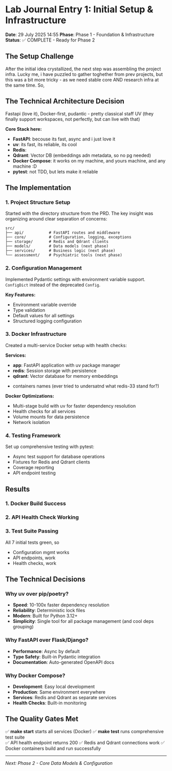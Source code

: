 # Lab Journal Entry 1: Initial Setup & Infrastructure
**Date**: 29 July 2025 14:55
**Phase**: Phase 1 - Foundation & Infrastructure
**Status**: ✅ COMPLETE - Ready for Phase 2

## The Setup Challenge

After the initial idea crystallized, the next step was assembling the project infra.
Lucky me, i have puzzled to gather toghether from prev projects, but this was a bit more tricky - as we need stable core AND research infra at the same time. So,

## The Technical Architecture Decision

Fastapi (love it), Docker-first, pudantic - pretty classical staff
UV (they finally support workspaces, not perfectly, but can live with that)

**Core Stack here:**
- **FastAPI**: becouse its fast, async and i just love it
- **uv**: its fast, its reliable, its cool
- **Redis**:
- **Qdrant**: Vector DB (embeddings adn metadata, so no pg needed)
- **Docker Compose**: it works on my machine, and yours machine, and any machine :D
- **pytest**: not TDD, but lets make it reliable


## The Implementation

### 1. Project Structure Setup
Started with the directory structure from the PRD. The key insight was organizing around clear separation of concerns:
```
src/
├── api/           # FastAPI routes and middleware
├── core/          # Configuration, logging, exceptions
├── storage/       # Redis and Qdrant clients
├── models/        # Data models (next phase)
├── services/      # Business logic (next phase)
└── assessment/    # Psychiatric tools (next phase)
```

### 2. Configuration Management
Implemented Pydantic settings with environment variable support. `ConfigDict` instead of the deprecated `Config`.

**Key Features:**
- Environment variable override
- Type validation
- Default values for all settings
- Structured logging configuration

### 3. Docker Infrastructure
Created a multi-service Docker setup with health checks:

**Services:**
- **app**: FastAPI application with uv package manager
- **redis**: Session storage with persistence
- **qdrant**: Vector database for memory embeddings
+ containers names (ever tried to undersatnd what redis-33 stand for?)

**Docker Optimizations:**
- Multi-stage build with uv for faster dependency resolution
- Health checks for all services
- Volume mounts for data persistence
- Network isolation

### 4. Testing Framework
Set up comprehensive testing with pytest:
- Async test support for database operations
- Fixtures for Redis and Qdrant clients
- Coverage reporting
- API endpoint testing

## Results

### 1. Docker Build Success

### 2. API Health Check Working

### 3. Test Suite Passing
All 7 initial tests green, so
- Configuration mgmt works
- API endpoints, work
- Health checks, work

## The Technical Decisions

### Why uv over pip/poetry?
- **Speed**: 10-100x faster dependency resolution
- **Reliability**: Deterministic lock files
- **Modern**: Built for Python 3.12+
- **Simplicity**: Single tool for all package management (and cool deps grouping)

### Why FastAPI over Flask/Django?
- **Performance**: Async by default
- **Type Safety**: Built-in Pydantic integration
- **Documentation**: Auto-generated OpenAPI docs


### Why Docker Compose?
- **Development**: Easy local development
- **Production**: Same environment everywhere
- **Services**: Redis and Qdrant as separate services
- **Health Checks**: Built-in monitoring

## The Quality Gates Met

✅ **make start** starts all services (Docker)
✅ **make test** runs comprehensive test suite  
✅ API health endpoint returns 200
✅ Redis and Qdrant connections work
✅ Docker containers build and run successfully

---

*Next: Phase 2 - Core Data Models & Configuration*
